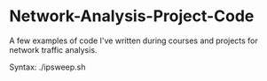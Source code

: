 # Network-Analysis-Project-Code
A few examples of code I've written during courses and projects for network traffic analysis.

Syntax: ./ipsweep.sh <IP>
